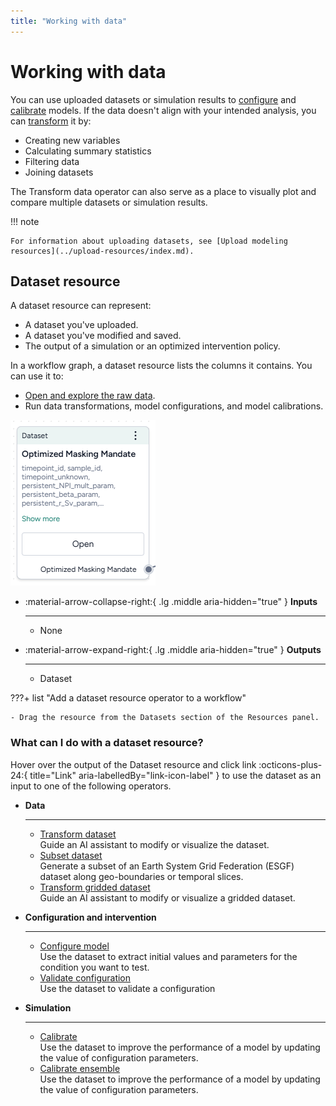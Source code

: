 ```yaml
---
title: "Working with data"
---
```


# Working with data

You can use uploaded datasets or simulation results to [configure](../config-and-intervention/configure-model.md) and [calibrate](../simulation/calibrate-model.md) models. If the data doesn't align with your intended analysis, you can [transform](transform-dataset.md) it by:

- Creating new variables
- Calculating summary statistics
- Filtering data
- Joining datasets

The Transform data operator can also serve as a place to visually plot and compare multiple datasets or simulation results.

!!! note

    For information about uploading datasets, see [Upload modeling resources](../upload-resources/index.md).

## Dataset resource

A dataset resource can represent:

- A dataset you've uploaded.
- A dataset you've modified and saved.
- The output of a simulation or an optimized intervention policy.
 
In a workflow graph, a dataset resource lists the columns it contains. You can use it to: 

- [Open and explore the raw data](review-and-enrich-dataset.md).
- Run data transformations, model configurations, and model calibrations.

![Resource node of a SEIRD dataset for UK compartments with a 5-row preview](../img/data/data-resource.png)

<div class="grid cards" markdown>

-   :material-arrow-collapse-right:{ .lg .middle aria-hidden="true" } __Inputs__

    ---

    - None

-   :material-arrow-expand-right:{ .lg .middle aria-hidden="true" } __Outputs__

    ---

    - Dataset

</div>

???+ list "Add a dataset resource operator to a workflow"

    - Drag the resource from the Datasets section of the Resources panel.

### What can I do with a dataset resource?

Hover over the output of the Dataset resource and click <span class="sr-only" id="link-icon-label">link</span> :octicons-plus-24:{ title="Link" aria-labelledBy="link-icon-label" } to use the dataset as an input to one of the following operators.

<div class="grid cards" markdown>

-   __Data__

    ---

    - [Transform dataset](transform-dataset.md)  
      Guide an AI assistant to modify or visualize the dataset. 
    - [Subset dataset](subset-dataset.md)  
      Generate a subset of an Earth System Grid Federation (ESGF) dataset along geo-boundaries or temporal slices.
    - [Transform gridded dataset](transform-gridded-dataset.md)  
      Guide an AI assistant to modify or visualize a gridded dataset.

-   __Configuration and intervention__

    ---

    - [Configure model](../config-and-intervention/configure-model.md)  
      Use the dataset to extract initial values and parameters for the condition you want to test.
    - [Validate configuration](../config-and-intervention/configure-model.md#validate-a-model-configuration)  
      Use the dataset to validate a configuration

-   __Simulation__

    ---

    - [Calibrate](../simulation/calibrate-model.md)  
      Use the dataset to improve the performance of a model by updating the value of configuration parameters.
    - [Calibrate ensemble](../simulation/calibrate-ensemble.md)  
      Use the dataset to improve the performance of a model by updating the value of configuration parameters.

</div>
